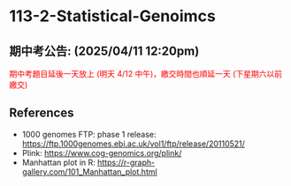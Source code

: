 # 113-2-Statistical-Genoimcs

## 期中考公告: (2025/04/11 12:20pm) 
<font color="red">期中考題目延後一天放上 (明天 4/12 中午)，繳交時間也順延一天 (下星期六以前繳交)</font>

## References
* 1000 genomes FTP: phase 1 release: https://ftp.1000genomes.ebi.ac.uk/vol1/ftp/release/20110521/
* Plink: https://www.cog-genomics.org/plink/
* Manhattan plot in R: https://r-graph-gallery.com/101_Manhattan_plot.html
